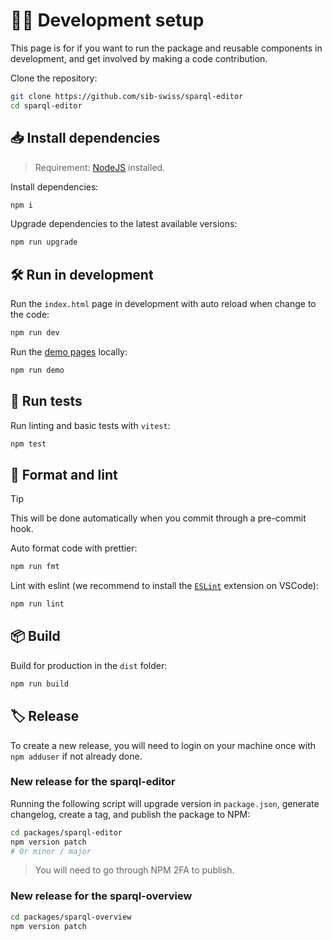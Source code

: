# 🧑‍💻 Development setup

This page is for if you want to run the package and reusable components in development, and get involved by making a code contribution.

Clone the repository:

```bash
git clone https://github.com/sib-swiss/sparql-editor
cd sparql-editor
```

## 📥️ Install dependencies

> Requirement: [NodeJS](https://nodejs.org/en) installed.

Install dependencies:

```bash
npm i
```

Upgrade dependencies to the latest available versions:

```bash
npm run upgrade
```

## 🛠️ Run in development

Run the `index.html` page in development with auto reload when change to the code:

```bash
npm run dev
```

Run the [demo pages](https://sib-swiss.github.io/sparql-editor) locally:

```bash
npm run demo
```

## 🧪 Run tests

Run linting and basic tests with `vitest`:

```bash
npm test
```

## 🧹 Format and lint

> [!TIP]
>
> This will be done automatically when you commit through a pre-commit hook.

Auto format code with prettier:

```bash
npm run fmt
```

Lint with eslint (we recommend to install the [`ESLint`](https://marketplace.visualstudio.com/items?itemName=dbaeumer.vscode-eslint) extension on VSCode):

```bash
npm run lint
```

## 📦️ Build

Build for production in the `dist` folder:

```bash
npm run build
```

## 🏷️ Release

To create a new release, you will need to login on your machine once with `npm adduser` if not already done.

### New release for the sparql-editor

Running the following script will upgrade version in `package.json`, generate changelog, create a tag, and publish the package to NPM:

```sh
cd packages/sparql-editor
npm version patch
# Or minor / major
```

> You will need to go through NPM 2FA to publish.

### New release for the sparql-overview

```sh
cd packages/sparql-overview
npm version patch
```

